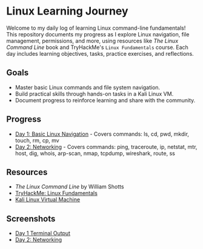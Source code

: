 # Linux Learning Journey

Welcome to my daily log of learning Linux command-line fundamentals! This repository documents my progress as I explore Linux navigation, file management, permissions, and more, using resources like *The Linux Command Line* book and TryHackMe's `Linux Fundamentals` course. Each day includes learning objectives, tasks, practice exercises, and reflections.

## Goals
- Master basic Linux commands and file system navigation.
- Build practical skills through hands-on tasks in a Kali Linux VM.
- Document progress to reinforce learning and share with the community.

## Progress
- [Day 1: Basic Linux Navigation](Day1_Basic_Linux_Navigation.md) - Covers commands: ls, cd, pwd, mkdir, touch, rm, cp, mv
- [Day 2: Networking](Day2_Networking.md) -  Covers commands: ping, traceroute, ip, netstat, mtr, host, dig, whois, arp-scan, nmap, tcpdump, wireshark, route, ss

## Resources
- *The Linux Command Line* by William Shotts
- [TryHackMe: Linux Fundamentals](https://tryhackme.com)
- [Kali Linux Virtual Machine](https://www.kali.org/get-kali/)


## Screenshots
- [Day 1 Terminal Output](resources/screenshots/day1-output.png)
- [Day 2: Networking](resources/screenshots/day2_Networking.md)

